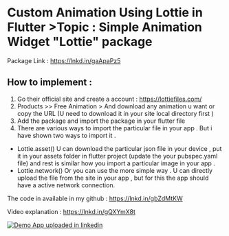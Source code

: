 # Custom Animation Using Lottie in Flutter >Topic : Simple Animation Widget "Lottie" package

Package Link : https://lnkd.in/gaApaPz5

## How to implement :

1. Go their official site and create a account : https://lottiefiles.com/
2. Products >> Free Animation > And download any animation u want or copy the URL (U need to download it in your site local directory first )
3. Add the package and import the package in your flutter file 
4. There are various ways to import the particular file in your app . But i have shown two ways to import it . 
* Lottie.asset()
U can download the particular json file in your device , put it in your assets folder in flutter project (update the your pubspec.yaml file) and rest is similar how you import a particular image in your app . 
* Lottie.network()
Or you can use the more simple way . U can directly upload the file from the site in your app , but for this the app should have a active network connection.

The code in available in my github : https://lnkd.in/gbZdMtKW


Video explanation : https://lnkd.in/gQXYmX8t

[![Demo App uploaded in linkedin ]([https://img.youtube.com/vi/YOUTUBE_VIDEO_ID/0.jpg)](https://www.youtube.com/watch?v=YOUTUBE_VIDEO_ID](https://www.linkedin.com/feed/update/urn:li:activity:7144400925338611712/)https://www.linkedin.com/feed/update/urn:li:activity:7144400925338611712/)







